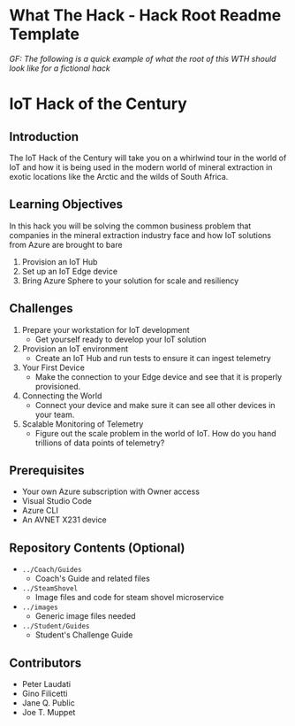 # What The Hack - Hack Root Readme Template

*GF: The following is a quick example of what the root of this WTH should look like for a fictional hack*

# IoT Hack of the Century
## Introduction
The IoT Hack of the Century will take you on a whirlwind tour in the world of IoT and how it is being used in the modern world of mineral extraction in exotic locations like the Arctic and the wilds of South Africa.

## Learning Objectives
In this hack you will be solving the common business problem that companies in the mineral extraction industry face and how IoT solutions from Azure are brought to bare

1. Provision an IoT Hub
2. Set up an IoT Edge device
3. Bring Azure Sphere to your solution for scale and resiliency 

## Challenges
1. Prepare your workstation for IoT development
   - Get yourself ready to develop your IoT solution
2. Provision an IoT environment
   - Create an IoT Hub and run tests to ensure it can ingest telemetry
3. Your First Device
   - Make the connection to your Edge device and see that it is properly provisioned.
4. Connecting the World
   - Connect your device and make sure it can see all other devices in your team.
5. Scalable Monitoring of Telemetry
   - Figure out the scale problem in the world of IoT. How do you hand trillions of data points of telemetry?

## Prerequisites
- Your own Azure subscription with Owner access
- Visual Studio Code
- Azure CLI
- An AVNET X231 device

## Repository Contents (Optional)
- `../Coach/Guides`
  - Coach's Guide and related files
- `../SteamShovel`
  - Image files and code for steam shovel microservice
- `../images`
  - Generic image files needed
- `../Student/Guides`
  - Student's Challenge Guide

## Contributors
- Peter Laudati
- Gino Filicetti
- Jane Q. Public
- Joe T. Muppet

